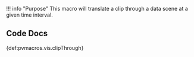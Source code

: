 !!! info "Purpose"
    This macro will translate a clip through a data scene at a given time interval.

## Code Docs

{def:pvmacros.vis.clipThrough}
